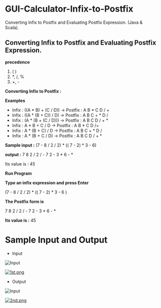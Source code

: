 # GUI-Calculator-Infix-to-Postfix

Converting Infix to Postfix and Evaluating Postfix Expression. (Java &amp; Scala).


## Converting Infix to Postfix and Evaluating Postfix Expression.


**precedence**
1.  ( )
2.  *, /, %
3.  +, -

**Converting Infix to Postfix :** 

 **Examples**

- Infix : ((A * B) + (C / D))  -> Postfix : A B * C D / + 
- Infix : ((A * (B + C)) / D)  -> Postfix : A B C + * D /
- Infix : (A * (B + (C / D)))  -> Postfix : A B C D / + *
- Infix : A * B + C / D        -> Postfix : A B * C D /+ 
- Infix : A * (B + C) / D      -> Postfix : A B C + * D / 
- Infix : A * (B + C / D)      -> Postfix : A B C D / + *



**Sample input :** 
(7 - 8 / 2 / 2) * (( 7 - 2) * 3 - 6)

**output :** 
7 8 2 / 2 / - 7 2 - 3 * 6 - * 

Its value is : 45


**Run Program**

**Type an infix expression and press Enter**

(7 - 8 / 2 / 2) * (( 7 - 2) * 3 - 6 )

**The Postfix form is**

7 8 2 / 2 / - 7 2 - 3 * 6 - *  

**Its value is :** 45

# Sample Input and Output

- Input

![Input](https://i.postimg.cc/P5SSC9ZW/1.png)

[![1st.png](https://i.postimg.cc/1t0YbPzV/1st.png)](https://postimg.cc/KkzNg6Bm)

- Output

![Input](https://i.postimg.cc/7ZtNH78X/2.png)
 
[![2nd.png](https://i.postimg.cc/YqCyD5Bj/2nd.png)](https://postimg.cc/Z0XcCDRh)
